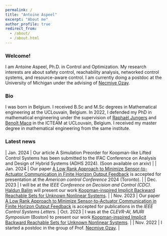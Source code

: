 ```yaml
---
permalink: /
title: "Antoine Aspeel"
excerpt: "About me"
author_profile: true
redirect_from: 
  - /about/
  - /about.html
---
```


### Welcome! 

I am Antoine Aspeel, Ph.D. in Control and Optimization. My research interests are about safety control, reachability analysis, networked control systems, and resource-aware control. I am currently doing a postdoc at the University of Michigan under the advising of [Necmiye Ozay](https://web.eecs.umich.edu/~necmiye/).

### Bio

I was born in Belgium. I received B.Sc and M.Sc degrees in Mathematical engineering at the UCLouvain, Belgium. In 2022, I defended my PhD in mathematical engineering under the supervision of [Raphaël Jungers](https://perso.uclouvain.be/raphael.jungers/content/home) and [Benoît Macq](https://pilab.be/about-me/?p=benoit_macq) in the ICTEAM at UCLouvain, Belgium. I received my master degree in mathematical engineering from the same institute.


### Latest news

| Jan. 2024 | Our article A Simulation Preorder for Koopman-like Lifted Control Systems has been submitted to the IFAC Conference on Analysis and Design of Hybrid Systems (ADHS 2024). (Soon available on arxiv) |
| Jan. 2024 | Our paper [A Low Rank Approach to Minimize Sensor-to-Actuator Communication in Finite Horizon Output Feedback](https://arxiv.org/pdf/2311.08998.pdf) is accepted for presentation at the _American control Conference_ 2024 (Toronto). |
| Dec. 2023 | I will be at the _IEEE Conference on Decision and Control (CDC)_. [Haldun Balim](https://haldunbalim.github.io/) will present our work [Koopman-inspired Implicit Backward Reachable Sets for Unknown Nonlinear Systems](https://arxiv.org/pdf/2306.07113.pdf). |
| Nov. 2023 | Our paper [A Low Rank Approach to Minimize Sensor-to-Actuator Communication in Finite Horizon Output Feedback](https://arxiv.org/pdf/2311.08998.pdf) is accepted for publications in the _IEEE Control Systems Letters_.
| Oct. 2023 | I was at the _CLEVR-AI, MURI Symposium_ (Boston) to present our work [Koopman-inspired Implicit Backward Reachable Sets for Unknown Nonlinear Systems](https://arxiv.org/pdf/2306.07113.pdf). |
| Nov. 2022 | I started a postdoc in the group of Prof. [Necmiye Ozay](https://web.eecs.umich.edu/~necmiye/). |

